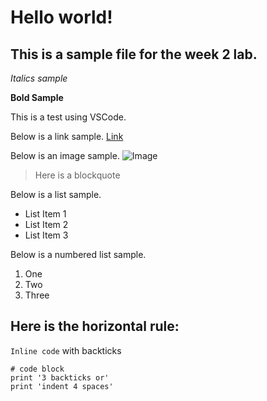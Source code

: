 # Hello world!
## This is a sample file for the week 2 lab. 

*Italics sample*

**Bold Sample**

This is a test using VSCode.

Below is a link sample.
[Link](https://ucsd-cse15l-w22.github.io)


Below is an image sample.
![Image](https://media.techeblog.com/images/liberty-walk-ferrari-308.jpg)

> Here is a blockquote

Below is a list sample.
* List Item 1
* List Item 2
* List Item 3

Below is a numbered list sample.
1. One
2. Two
3. Three

Here is the horizontal rule:
---

`Inline code` with backticks

```
# code block
print '3 backticks or'
print 'indent 4 spaces'
```

